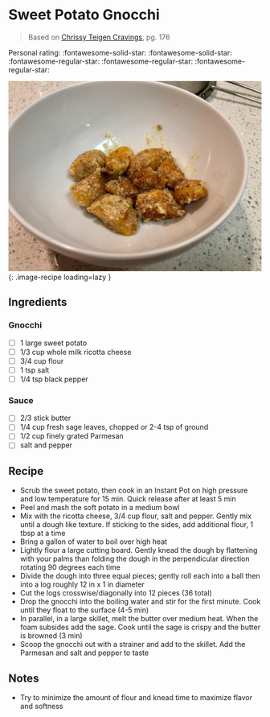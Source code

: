 # Sweet Potato Gnocchi

> Based on [Chrissy Teigen Cravings], pg. 176

<!-- {cts} rating=2; (User can specify rating on scale of 1-5) -->

Personal rating: :fontawesome-solid-star: :fontawesome-solid-star: :fontawesome-regular-star: :fontawesome-regular-star: :fontawesome-regular-star:

<!-- {cte} -->

<!-- {cts} name_image=sweet_potato_gnocchi.jpeg; (User can specify image name) -->

![sweet_potato_gnocchi.jpeg](./sweet_potato_gnocchi.jpeg){: .image-recipe loading=lazy }

<!-- {cte} -->

## Ingredients

### Gnocchi

- [ ] 1 large sweet potato
- [ ] 1/3 cup whole milk ricotta cheese
- [ ] 3/4 cup flour
- [ ] 1 tsp salt
- [ ] 1/4 tsp black pepper

### Sauce

- [ ] 2/3 stick butter
- [ ] 1/4 cup fresh sage leaves, chopped or 2-4 tsp of ground
- [ ] 1/2 cup finely grated Parmesan
- [ ] salt and pepper

## Recipe

- Scrub the sweet potato, then cook in an Instant Pot on high pressure and low temperature for 15 min. Quick release after at least 5 min
- Peel and mash the soft potato in a medium bowl
- Mix with the ricotta cheese, 3/4 cup flour, salt and pepper. Gently mix until a dough like texture. If sticking to the sides, add additional flour, 1 tbsp at a time
- Bring a gallon of water to boil over high heat
- Lightly flour a large cutting board. Gently knead the dough by flattening with your palms than folding the dough in the perpendicular direction rotating 90 degrees each time
- Divide the dough into three equal pieces; gently roll each into a ball then into a log roughly 12 in x 1 in diameter
- Cut the logs crosswise/diagonally into 12 pieces (36 total)
- Drop the gnocchi into the boiling water and stir for the first minute. Cook until they float to the surface (4-5 min)
- In parallel, in a large skillet, melt the butter over medium heat. When the foam subsides add the sage. Cook until the sage is crispy and the butter is browned (3 min)
- Scoop the gnocchi out with a strainer and add to the skillet. Add the Parmesan and salt and pepper to taste

## Notes

- Try to minimize the amount of flour and knead time to maximize flavor and softness

[chrissy teigen cravings]: https://www.penguinrandomhouse.com/books/252973/cravings-by-chrissy-teigen-with-adeena-sussman/

